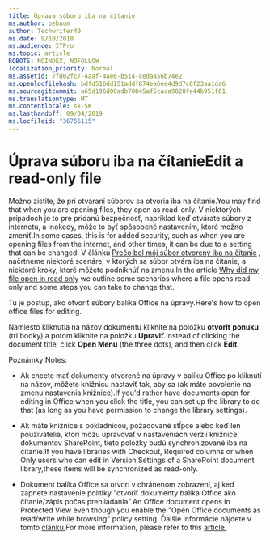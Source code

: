 ```yaml
---
title: Úprava súboru iba na čítanie
ms.author: pebaum
author: Techwriter40
ms.date: 9/10/2018
ms.audience: ITPro
ms.topic: article
ROBOTS: NOINDEX, NOFOLLOW
localization_priority: Normal
ms.assetid: 7fd02fc7-4aaf-4ae6-b514-ceda456b74e2
ms.openlocfilehash: bdfd516dd151addf874ea6ee4d9d7c6f23aa1da6
ms.sourcegitcommit: a65d196d00adb70045af5caca9828fe44b951f61
ms.translationtype: MT
ms.contentlocale: sk-SK
ms.lasthandoff: 09/04/2019
ms.locfileid: "36756115"
---
```

# <a name="edit-a-read-only-file"></a><span data-ttu-id="5a8d6-102">Úprava súboru iba na čítanie</span><span class="sxs-lookup"><span data-stu-id="5a8d6-102">Edit a read-only file</span></span>

<span data-ttu-id="5a8d6-103">Možno zistíte, že pri otváraní súborov sa otvoria iba na čítanie.</span><span class="sxs-lookup"><span data-stu-id="5a8d6-103">You may find that when you are opening files, they open as read-only.</span></span> <span data-ttu-id="5a8d6-104">V niektorých prípadoch je to pre pridanú bezpečnosť, napríklad keď otvárate súbory z internetu, a inokedy, môže to byť spôsobené nastavením, ktoré možno zmeniť.</span><span class="sxs-lookup"><span data-stu-id="5a8d6-104">In some cases, this is for added security, such as when you are opening files from the internet, and other times, it can be due to a setting that can be changed.</span></span> <span data-ttu-id="5a8d6-105">V článku [Prečo bol môj súbor otvorený iba na čítanie](https://support.office.com/article/Why-did-my-file-open-read-only-3ab4b792-da50-4b38-8628-14c64e1f1d15) , načrtneme niektoré scenáre, v ktorých sa súbor otvára iba na čítanie, a niektoré kroky, ktoré môžete podniknúť na zmenu.</span><span class="sxs-lookup"><span data-stu-id="5a8d6-105">In the article [Why did my file open in read only](https://support.office.com/article/Why-did-my-file-open-read-only-3ab4b792-da50-4b38-8628-14c64e1f1d15) we outline some scenarios where a file opens read-only and some steps you can take to change that.</span></span>

<span data-ttu-id="5a8d6-106">Tu je postup, ako otvoriť súbory balíka Office na úpravy.</span><span class="sxs-lookup"><span data-stu-id="5a8d6-106">Here's how to open office files for editing.</span></span>

<span data-ttu-id="5a8d6-107">Namiesto kliknutia na názov dokumentu kliknite na položku **otvoriť ponuku** (tri bodky) a potom kliknite na položku **Upraviť**.</span><span class="sxs-lookup"><span data-stu-id="5a8d6-107">Instead of clicking the document title, click **Open Menu** (the three dots), and then click **Edit**.</span></span>

<span data-ttu-id="5a8d6-108">Poznámky:</span><span class="sxs-lookup"><span data-stu-id="5a8d6-108">Notes:</span></span>

- <span data-ttu-id="5a8d6-109">Ak chcete mať dokumenty otvorené na úpravy v balíku Office po kliknutí na názov, môžete knižnicu nastaviť tak, aby sa (ak máte povolenie na zmenu nastavenia knižnice).</span><span class="sxs-lookup"><span data-stu-id="5a8d6-109">If you'd rather have documents open for editing in Office when you click the title, you can set up the library to do that (as long as you have permission to change the library settings).</span></span>

- <span data-ttu-id="5a8d6-110">Ak máte knižnice s pokladnicou, požadované stĺpce alebo keď len používatelia, ktorí môžu upravovať v nastaveniach verzií knižnice dokumentov SharePoint, tieto položky budú synchronizované iba na čítanie.</span><span class="sxs-lookup"><span data-stu-id="5a8d6-110">If you have libraries with Checkout, Required columns or when Only users who can edit in Version Settings of a SharePoint document library,these items will be synchronized as read-only.</span></span>

- <span data-ttu-id="5a8d6-111">Dokument balíka Office sa otvorí v chránenom zobrazení, aj keď zapnete nastavenie politiky "otvoriť dokumenty balíka Office ako čítanie/zápis počas prehliadania".</span><span class="sxs-lookup"><span data-stu-id="5a8d6-111">An Office document opens in Protected View even though you enable the "Open Office documents as read/write while browsing" policy setting.</span></span> <span data-ttu-id="5a8d6-112">Ďalšie informácie nájdete v tomto [článku.](https://support.microsoft.com/help/983047/an-office-document-opens-in-protected-view-even-though-you-enable-the)</span><span class="sxs-lookup"><span data-stu-id="5a8d6-112">For more information, please refer to this [article.](https://support.microsoft.com/help/983047/an-office-document-opens-in-protected-view-even-though-you-enable-the)</span></span>


